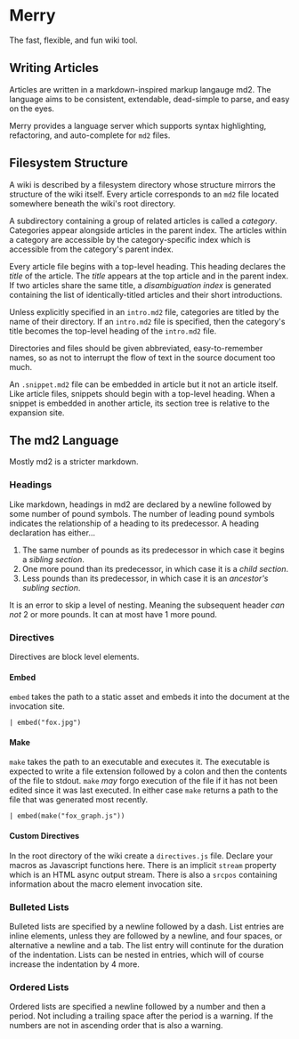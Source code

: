 # Merry
The fast, flexible, and fun wiki tool.

## Writing Articles
Articles are written in a markdown-inspired markup langauge md2.
The language aims to be consistent, extendable, dead-simple to parse, 
and easy on the eyes.

Merry provides a language server which supports syntax highlighting,
refactoring, and auto-complete for `md2` files.

## Filesystem Structure
A wiki is described by a filesystem directory whose structure
mirrors the structure of the wiki itself. Every article corresponds
to an `md2` file located somewhere beneath the wiki's root directory.

A subdirectory containing a group of related articles is called a *category*.
Categories appear alongside articles in the parent index. The articles
within a category are accessible by the category-specific index which
is accessible from the category's parent index.

Every article file begins with a top-level heading. This heading declares
the *title* of the article. The *title* appears at the top article and
in the parent index. If two articles share the same title, a *disambiguation
index* is generated containing the list of identically-titled articles and
their short introductions.

Unless explicitly specified in an `intro.md2` file, categories are titled
by the name of their directory. If an `intro.md2` file is specified, then
the category's title becomes the top-level heading  of the `intro.md2` file.

Directories and files should be given abbreviated, easy-to-remember names, so as
not to interrupt the flow of text in the source document too much.

An `.snippet.md2` file can be embedded in article but it not an article itself.
Like article files, snippets should begin with a top-level heading. 
When a snippet is embedded in another article, its section tree
is relative to the expansion site.

## The md2 Language
Mostly md2 is a stricter markdown.

### Headings
Like markdown, headings  in md2 are declared by a newline followed by
some number of pound symbols. The number of leading pound symbols
indicates the relationship of a heading to its predecessor. 
A heading declaration has either...

1. The same number of pounds as its predecessor in which case it
begins a *sibling section*.
2. One more pound than its predecessor, in which case it is a *child section*.
3. Less pounds than its predecessor, in which case it is an *ancestor's subling section*.

It is an error to skip a level of nesting. Meaning the subsequent header *can not*
2 or more pounds. It can at most have 1 more pound.

### Directives
Directives are block level elements.

#### Embed
`embed` takes the path to a static asset and embeds it into the 
document at the invocation site.

```md2
| embed("fox.jpg")
```

#### Make

`make` takes the path to an executable and executes it.
The executable is expected to write a file extension followed by a colon and
then the contents of the file to stdout. `make` *may* forgo execution of the file
if it has not been edited since it was last executed. In either case
`make` returns a path to the file that was generated most recently.

```md2
| embed(make("fox_graph.js"))
```

#### Custom Directives
In the root directory of the wiki create a `directives.js` file.
Declare your macros as Javascript functions here.
There is an implicit `stream` property which is an HTML
async output stream. There is also a `srcpos` containing
information about the macro element invocation site. 

### Bulleted Lists
Bulleted lists are specified by a newline followed by a dash.
List entries are inline elements, unless they are followed by
a newline, and four spaces, or alternative a newline and a tab.
The list entry will continute for the duration of the indentation.
Lists can be nested in entries, which will of course increase the
indentation by 4 more.

### Ordered Lists
Ordered lists are specified a newline followed by a number and then
a period. Not including a trailing space after the period is a warning.
If the numbers are not in ascending order that is also a warning.

